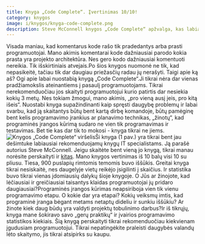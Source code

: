 ```yaml
---
title: Knyga „Code Complete“. Įvertinimas 10/10!
category: knygos
image: i/knygos/knyga-code-complete.png
description: Steve McConnell knygos „Code Complete“ apžvalga, kas labiausiai patiko ir kitokie komentarai kodėl ši knyga tokia naudinga.
---
```


Visada maniau, kad komentarus kode rašo tik pradedantys arba prasti programuotojai. Mano akimis komentarai kode dažniausiai parodo kokia prasta yra projekto architektūra. Nes gero kodo dažniausiai komentuoti nereikia. Tik išskirtiniais atvejais.Po šios knygos nuomonė ne tik, kad nepasikeitė, tačiau tik dar daugiau priežasčių radau jų nerašyti. Taigi apie ką aš? Ogi apie labai nuostabią knygą „Code Complete“.Ji tikrai nėra dar vienas pradžiamokslis ateinantiems į pasaulį programuotojams. Tikrai nerekomenduočiau jos skaityti programuotojui kurio patirtis dar nesiekia kokių 3 metų. Nes tokiam žmogui, mano akimis, „pro vieną ausį įeis, pro kitą išeis“. Nuostabi knyga supažindinanti kaip spręsti daugybę problemų ir labai svarbu, kad ją skaitantys būtų bent kartą dirbę komandoje, būtų pamėginę bent kelis programavimo įrankius ar planavimo technikas, „žinotų“, kad programinės įrangos kūrimą sudaro ne vien tik programavimas ir testavimas. Bet tie kas dar tik to mokosi - knyga tikrai ne jiems.![Knygos „Code Complete“ viršelis](/i/knyga_code_complete.jpg)Ši knyga (1 pav.) yra tikrai bent jau dešimtuke labiausiai rekomenduojamų knygų IT specialistams. Ją parašė autorius Steve McConnell. Jeigu skaitėte bent vieną jo knygą, tikrai manau norėsite perskaityti ir [kitas](http://www.stevemcconnell.com/books.htm). Mano knygos vertinimas iš 10 balų visi 10 su pliusu. Tiesa, 900 puslapių rimtomis temomis buvo iššūkis. Greitai knyga tikrai nesiskaitė, nes daugelyje vietų reikėjo įsigilinti į skaičius. Ir statistika buvo tikrai vienas įdomiausių dalykų šioje knygoje. O Jūs ar žinojote, kad lėčiausiai ir greičiausiai taisantys klaidas programuotojai jų pridaro daugiausiai?Programinės įrangos kūrimas neapsiriboja vien tik vienu programavimo etapu. O kokie dar yra etapai? Kokių veiksmų imtis, kad programinė įranga bėgant metams netaptų dideliu ir sunkiu iššūkiu? Ar žinote kiek daug būdų yra valdyti projektų tobulinimo darbus?Ir iš tikrųjų, knyga mane šokiravo savo „gerų praktikų“ ir įvairios programavimo statistikos kiekiais. Šią knygą perskaityti tikrai rekomenduočiau kiekvienam įgudusiam programuotojui. Tikrai nepatingėkite praleisti daugybės valandų lėto skaitymo, jis tikrai atsipirks su kaupu.